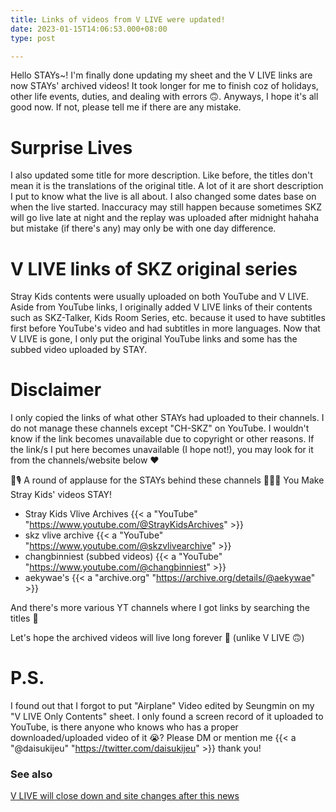 ```yaml
---
title: Links of videos from V LIVE were updated!
date: 2023-01-15T14:06:53.000+08:00
type: post

---
```

Hello STAYs\~! I'm finally done updating my sheet and the V LIVE links are now STAYs' archived videos! It took longer for me to finish coz of holidays, other life events, duties, and dealing with errors 🙃. Anyways, I hope it's all good now. If not, please tell me if there are any mistake.

# Surprise Lives

I also updated some title for more description. Like before, the titles don't mean it is the translations of the original title. A lot of it are short description I put to know what the live is all about. I also changed some dates base on when the live started. Inaccuracy may still happen because sometimes SKZ will go live late at night and the replay was uploaded after midnight hahaha but mistake (if there's any) may only be with one day difference.

# V LIVE links of SKZ original series

Stray Kids contents were usually uploaded on both YouTube and V LIVE. Aside from YouTube links, I originally added V LIVE links of their contents such as SKZ-Talker, Kids Room Series, etc. because it used to have subtitles first before YouTube's video and had subtitles in more languages. Now that V LIVE is gone, I only put the original YouTube links and some has the subbed video uploaded by STAY.

# Disclaimer

I only copied the links of what other STAYs had uploaded to their channels. I do not manage these channels except "CH-SKZ" on YouTube. I wouldn't know if the link becomes unavailable due to copyright or other reasons. If the link/s I put here becomes unavailable (I hope not!), you may look for it from the channels/website below ❤️

🐰🎙️ A round of applause for the STAYs behind these channels 👏👏👏 You Make Stray Kids' videos STAY!

* Stray Kids Vlive Archives {{< a "YouTube" "https://www.youtube.com/@StrayKidsArchives" >}}
* skz vlive archive {{< a "YouTube" "https://www.youtube.com/@skzvlivearchive" >}}
* changbinniest (subbed videos) {{< a "YouTube" "https://www.youtube.com/@changbinniest" >}}
* aekywae's {{< a "archive.org" "https://archive.org/details/@aekywae" >}}

And there's more various YT channels where I got links by searching the titles 🤗

Let's hope the archived videos will live long forever 🙏 (unlike V LIVE 🙃)

# P.S.

I found out that I forgot to put "Airplane" Video edited by Seungmin on my "V LIVE Only Contents" sheet. I only found a screen record of it uploaded to YouTube, is there anyone who knows who has a proper downloaded/uploaded video of it 😭? Please DM or mention me {{< a "@daisukijeu" "https://twitter.com/daisukijeu" >}} thank you!

### See also

[V LIVE will close down and site changes after this news](/site-update/goodbye-vlive/)